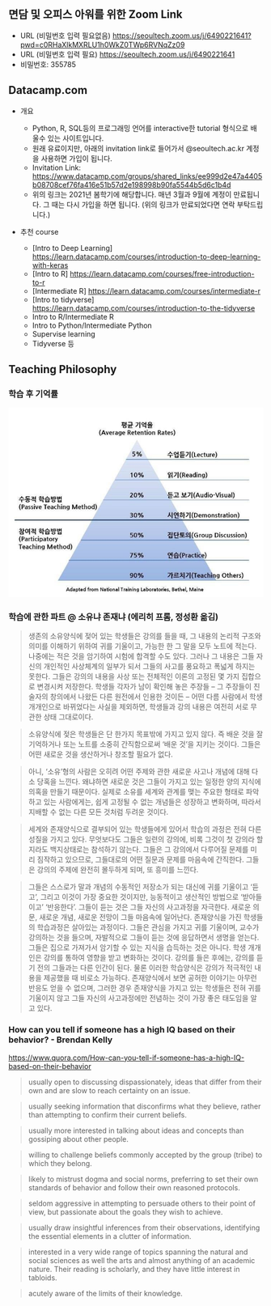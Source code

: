 ## 면담 및 오피스 아워를 위한 Zoom Link

+ URL (비밀번호 입력 필요없음) https://seoultech.zoom.us/j/6490221641?pwd=c0RHaXlkMXRLU1h0WkZ0TWp6RVNqZz09
+ URL (비밀번호 입력 필요) https://seoultech.zoom.us/j/6490221641
+ 비밀번호: 355785

## Datacamp.com

+ 개요
    + Python, R, SQL등의 프로그래밍 언어를 interactive한 tutorial 형식으로 배울수 있는 사이트입니다.
    + 원래 유료이지만, 아래의 invitation link로 들어가서 @seoultech.ac.kr 계정을 사용하면 가입이 됩니다. 
    + Invitation Link: https://www.datacamp.com/groups/shared_links/ee999d2e47a4405b08708cef76fa416e51b57d2e198998b90fa5544b5d6c1b4d
    + 위의 링크는 2021년 봄학기에 해당합니다. 매년 3월과 9월에 계정이 만료됩니다. 그 때는 다시 가입을 하면 됩니다. (위의 링크가 만료되었다면 연락 부탁드립니다.)

+ 추천 course
    + [Intro to Deep Learning] https://learn.datacamp.com/courses/introduction-to-deep-learning-with-keras
    + [Intro to R] https://learn.datacamp.com/courses/free-introduction-to-r
    + [Intermediate R] https://learn.datacamp.com/courses/intermediate-r
    + [Intro to tidyverse] https://learn.datacamp.com/courses/introduction-to-the-tidyverse
    + Intro to R/Intermediate R
    + Intro to Python/Intermediate Python
    + Supervise learning
    + Tidyverse 등

## Teaching Philosophy

### 학습 후 기억률

![](remember.jpg)

### 학습에 관한 파트 @ 소유냐 존재냐 (에리히 프롬, 정성환 옮김)

> 생존의 소유양식에 젖어 있는 학생들은 강의를 들을 때, 그 내용의 논리적 구조와 의미를 이해하기 위하여 귀를 기울이고, 가능한 한 그 말을 모두 노트에 적는다.  나중에는 적은 것을 암기하여 시험에 합격할 수도 있다.  그러나 그 내용은 그들 자신의 개인적인 사상체계의 일부가 되서 그들의 사고를 풍요하고 폭넓게 하지는 못한다.  그들은 강의의 내용을 사상 또는 전체적인 이론의 고정된 몇 가지 집합으로 변경시켜 저장한다.  학생들 각자가 남이 확인해 놓은 주장들 – 그 주장들이 진술자의 창의에서 나왔든 다른 원전에서 인용한 것이든 – 어떤 다름 사람에서 학생 개개인으로 바뀌었다는 사실을 제외하면, 학생들과 강의 내용은 여전히 서로 무관한 상태 그대로이다.

> 소유양식에 젖은 학생들은 단 한가지 목표밖에 가지고 있지 않다.  즉 배운 것을 잘 기억하거나 또는 노트를 소중히 간직함으로써 ‘배운 것’을 지키는 것이다.  그들은 어떤 새로운 것을 생산하거나 창조할 필요가 없다.

> 아니, ‘소유’형의 사람은 오히려 어떤 주제와 관한 새로운 사고나 개념에 대해 다소 당혹을 느낀다.  왜냐하면 새로운 것은 그들이 가지고 있는 일정한 양의 지식에 의혹을 만들기 때문이다.  실제로 소유를 세계와 관계를 맺는 주요한 형태로 파악하고 있는 사람에게는, 쉽게 고정될 수 없는 개념들은 성장하고 변화하며, 따라서 지배할 수 없는 다른 모든 것처럼 두려운 것이다.

> 세계와 존재양식으로 결부되어 있는 학생들에게 있어서 학습의 과정은 전혀 다른 성질을 가지고 있다.  무엇보다도 그들은 일련의 강의에, 비록 그것이 첫 강의라 할지라도 백지상태로는 참석하기 않는다.  그들은 그 강의에서 다루어질 문제를 미리 짐작하고 있으므로, 그들대로의 어떤 질문과 문제를 마음속에 간직한다.  그들은 강의의 주제에 완전히 몰두하게 되며, 또 흥미를 느낀다.

> 그들은 스스로가 말과 개념의 수동적인 저장소가 되는 대신에 귀를 기울이고 ‘듣고’, 그리고 이것이 가장 중요한 것이지만, 능동적이고 생산적인 방법으로 ‘받아들이고’ ‘반응한다’.  그들이 듣는 것은 그들 자신의 사고과정을 자극한다.  새로운 의문, 새로운 개념, 새로운 전망이 그들 마음속에 일어난다.  존재양식을 가진 학생들의 학습과정은 살아있는 과정이다.  그들은 관심을 가지고 귀를 기울이며, 교수가 강의하는 것을 들으며, 자발적으로 그들이 듣는 것에 응답하면서 생명을 얻는다.  그들은 집으로 가져가서 암기할 수 있는 지식을 습득하는 것은 아니다.  학생 개개인은 강의를 통하여 영향을 받고 변화하는 것이다.  강의를 들은 후에는, 강의를 듣기 전의 그들과는 다른 인간이 된다.  물론 이러한 학습양식은 강의가 적극적인 내용을 제공했을 때 비로소 가능하다.  존재양식에서 보면 공허한 이야기는 아무런 반응도 얻을 수 없으며, 그러한 경우 존재양식을 가지고 있는 학생들은 전혀 귀를 기울이지 않고 그들 자신의 사고과정에만 전념하는 것이 가장 좋은 태도임을 알고 있다.

### How can you tell if someone has a high IQ based on their behavior? - Brendan Kelly

https://www.quora.com/How-can-you-tell-if-someone-has-a-high-IQ-based-on-their-behavior

> usually open to discussing dispassionately, ideas that differ from their own and are slow to reach certainty on an issue.

> usually seeking information that disconfirms what they believe, rather than attempting to confirm their current beliefs.

> usually more interested in talking about ideas and concepts than gossiping about other people.

> willing to challenge beliefs commonly accepted by the group (tribe) to which they belong.

> likely to mistrust dogma and social norms, preferring to set their own standards of behavior and follow their own reasoned protocols.

> seldom aggressive in attempting to persuade others to their point of view, but passionate about the goals they wish to achieve.

> usually draw insightful inferences from their observations, identifying the essential elements in a clutter of information.

> interested in a very wide range of topics spanning the natural and social sciences as well the arts and almost anything of an academic nature. Their reading is scholarly, and they have little interest in tabloids.

> acutely aware of the limits of their knowledge.



